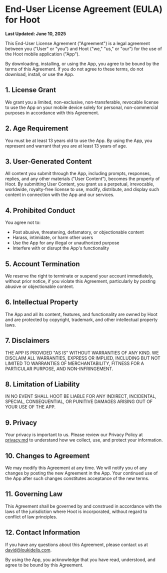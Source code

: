 # End-User License Agreement (EULA) for Hoot

**Last Updated: June 10, 2025**

This End-User License Agreement ("Agreement") is a legal agreement between you ("User" or "you") and Hoot ("we," "us," or "our") for the use of the Hoot mobile application ("App").

By downloading, installing, or using the App, you agree to be bound by the terms of this Agreement. If you do not agree to these terms, do not download, install, or use the App.

## 1. License Grant

We grant you a limited, non-exclusive, non-transferable, revocable license to use the App on your mobile device solely for personal, non-commercial purposes in accordance with this Agreement.

## 2. Age Requirement

You must be at least 13 years old to use the App. By using the App, you represent and warrant that you are at least 13 years of age.

## 3. User-Generated Content

All content you submit through the App, including prompts, responses, replies, and any other materials ("User Content"), becomes the property of Hoot. By submitting User Content, you grant us a perpetual, irrevocable, worldwide, royalty-free license to use, modify, distribute, and display such content in connection with the App and our services.

## 4. Prohibited Conduct

You agree not to:

- Post abusive, threatening, defamatory, or objectionable content
- Harass, intimidate, or harm other users
- Use the App for any illegal or unauthorized purpose
- Interfere with or disrupt the App's functionality

## 5. Account Termination

We reserve the right to terminate or suspend your account immediately, without prior notice, if you violate this Agreement, particularly by posting abusive or objectionable content.

## 6. Intellectual Property

The App and all its content, features, and functionality are owned by Hoot and are protected by copyright, trademark, and other intellectual property laws.

## 7. Disclaimers

THE APP IS PROVIDED "AS IS" WITHOUT WARRANTIES OF ANY KIND. WE DISCLAIM ALL WARRANTIES, EXPRESS OR IMPLIED, INCLUDING BUT NOT LIMITED TO WARRANTIES OF MERCHANTABILITY, FITNESS FOR A PARTICULAR PURPOSE, AND NON-INFRINGEMENT.

## 8. Limitation of Liability

IN NO EVENT SHALL HOOT BE LIABLE FOR ANY INDIRECT, INCIDENTAL, SPECIAL, CONSEQUENTIAL, OR PUNITIVE DAMAGES ARISING OUT OF YOUR USE OF THE APP.

## 9. Privacy

Your privacy is important to us. Please review our Privacy Policy at [privacy.md](./privacy.md) to understand how we collect, use, and protect your information.

## 10. Changes to Agreement

We may modify this Agreement at any time. We will notify you of any changes by posting the new Agreement in the App. Your continued use of the App after such changes constitutes acceptance of the new terms.

## 11. Governing Law

This Agreement shall be governed by and construed in accordance with the laws of the jurisdiction where Hoot is incorporated, without regard to conflict of law principles.

## 12. Contact Information

If you have any questions about this Agreement, please contact us at <david@loukidelis.com>.

By using the App, you acknowledge that you have read, understood, and agree to be bound by this Agreement.

